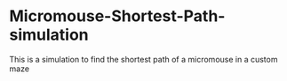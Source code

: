 # Micromouse-Shortest-Path-simulation
This is a simulation to find the shortest path of a micromouse in a custom maze
